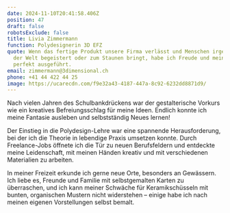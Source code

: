 ```yaml
---
date: 2024-11-10T20:41:58.406Z
position: 47
draft: false
robotsExclude: false
title: Livia Zimmermann
function: Polydesignerin 3D EFZ
quote: Wenn das fertige Produkt unsere Firma verlässt und Menschen irgendwo auf
  der Welt begeistert oder zum Staunen bringt, habe ich Freude und meinen Job
  perfekt ausgeführt.
email: zimmermann@3dimensional.ch
phone: +41 44 422 44 25
image: https://ucarecdn.com/f9e32a43-4187-447a-8c92-6232dd8871d9/
---
```

Nach vielen Jahren des Schulbankdrückens war der gestalterische Vorkurs wie ein kreatives Befreiungsschlag für meine Ideen. Endlich konnte ich meine Fantasie ausleben und selbstständig Neues lernen!

Der Einstieg in die Polydesign-Lehre war eine spannende Herausforderung, bei der ich die Theorie in lebendige Praxis umsetzen konnte. Durch Freelance-Jobs öffnete ich die Tür zu neuen Berufsfeldern und entdeckte meine Leidenschaft, mit meinen Händen kreativ und mit verschiedenen Materialien zu arbeiten.

In meiner Freizeit erkunde ich gerne neue Orte, besonders an Gewässern. Ich liebe es, Freunde und Familie mit selbstgemalten Karten zu überraschen, und ich kann meiner Schwäche für Keramikschüsseln mit bunten, organischen Mustern nicht widerstehen – einige habe ich nach meinen eigenen Vorstellungen selbst bemalt.
